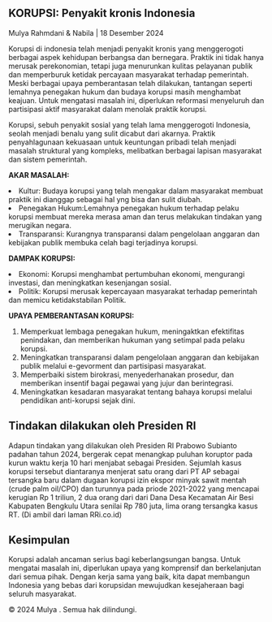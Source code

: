 <title>Artikel M$N</title>
<h2>KORUPSI: Penyakit kronis Indonesia</h2>

Mulya Rahmdani & Nabila | 18 Desember 2024

Korupsi di indonesia telah menjadi penyakit kronis yang menggerogoti berbagai aspek kehidupan berbangsa dan bernegara. Praktik ini tidak hanya merusak perekonomian, tetapi juga menurunkan kulitas pelayanan publik dan memperburuk ketidak percayaan masyarakat terhadap pemerintah. Meski berbagai upaya pemberantasan telah dilakukan, tantangan seperti lemahnya penegakan hukum dan budaya korupsi masih menghambat keajuan. Untuk mengatasi masalah ini, diperlukan reformasi menyeluruh dan partisipasi aktif masyarakat dalam menolak praktik korupsi.

Korupsi, sebuh penyakit sosial yang telah lama menggerogoti Indonesia, seolah menjadi benalu yang sulit dicabut dari akarnya. Praktik penyahlagunaan kekuasaan untuk keuntungan pribadi telah menjadi masalah struktural yang kompleks, melibatkan berbagai lapisan masyarakat dan sistem pemerintah. 

****AKAR MASALAH:****

<Li>Kultur: Budaya korupsi yang telah mengakar dalam masyarakat membuat praktik ini dianggap sebagai hal yng bisa dan sulit diubah.</Li>

<Li>Penegakan Hukum:Lemahnya penegakan hukum terhadap pelaku korupsi membuat mereka merasa aman dan terus melakukan tindakan yang merugikan negara.</Li>

<Li>Transparansi: Kurangnya transparansi dalam pengelolaan anggaran dan kebijakan publik membuka celah bagi terjadinya korupsi.</Li>

****DAMPAK KORUPSI:****

<Li>Ekonomi:
Korupsi menghambat pertumbuhan ekonomi, mengurangi investasi, dan meningkatkan kesenjangan sosial.</Li>

<Li>Politik:
Korupsi merusak kepercayaan masyarakat terhadap pemerintah dan memicu ketidakstabilan Politik.</Li>

****UPAYA PEMBERANTASAN KORUPSI:****
<oL>
  <Li>Memperkuat lembaga penegakan hukum, meningaktkan efektifitas penindakan, dan memberikan hukuman yang setimpal pada pelaku korupsi.</Li>
  <Li>Meningkatkan transparansi dalam pengelolaan anggaran dan kebijakan publik melalui e-gevorment dan partisipasi masyarakat.</Li>
  <Li>Memperbaiki sistem birokrasi, menyederhanakan prosedur, dan memberikan insentif bagai pegawai yang jujur dan berintegrasi.</Li>
  <Li>Meningkatkan kesadaran masyarakat tentang bahaya korupsi melalui pendidikan anti-korupsi sejak dini.</Li>
</oL>


<p>
  <h2>Tindakan dilakukan oleh Presiden RI</h2>

Adapun tindakan yang dilakukan oleh Presiden RI Prabowo Subianto padahan tahun 2024, bergerak cepat menangkap puluhan koruptor pada kurun waktu kerja 10 hari menjabat sebagai Presiden. Sejumlah kasus korupsi tersebut diantaranya menjerat satu orang dari PT AP sebagai tersangka baru dalam dugaan korupsi izin ekspor minyak sawit mentah (crude palm oil/CPO) dan turunnya pada priode 2021-2022 yang mencapai kerugian Rp 1 triliun, 2 dua orang dari dari Dana Desa Kecamatan Air Besi Kabupaten Bengkulu Utara senilai Rp 780 juta, lima orang tersangka kasus RT. (Di ambil dari laman RRi.co.id)</P>

<h2>Kesimpulan</h2>

Korupsi adalah ancaman serius bagi keberlangsungan bangsa. Untuk mengatai masalah ini, diperlukan upaya yang komprensif dan berkelanjutan dari semua pihak. Dengan kerja sama yang baik, kita dapat membangun Indonesia yang bebas dari korupsidan mewujudkan kesejaheraan bagi seluruh masyarakat.

© 2024 Mulya . Semua hak dilindungi.

